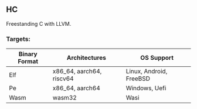 ## HC
Freestanding C with LLVM.

### Targets:
| Binary Format | Architectures            | OS Support              |
| ------------- | ------------------------ | ----------------------- |
| Elf           | x86_64, aarch64, riscv64 | Linux, Android, FreeBSD |
| Pe            | x86_64, aarch64          | Windows, Uefi           |
| Wasm          | wasm32                   | Wasi                    |
